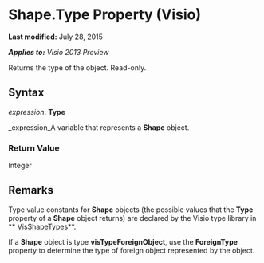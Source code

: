 
# Shape.Type Property (Visio)

 **Last modified:** July 28, 2015

 _**Applies to:** Visio 2013 Preview_

Returns the type of the object. Read-only.


## Syntax

 _expression_. **Type**

 _expression_A variable that represents a  **Shape** object.


### Return Value

Integer


## Remarks

Type value constants for  **Shape** objects (the possible values that the **Type** property of a **Shape** object returns) are declared by the Visio type library in ** [VisShapeTypes](aa65da44-c6f4-bb14-e58b-43222fc066f5.md)**. 

If a  **Shape** object is type **visTypeForeignObject**, use the  **ForeignType** property to determine the type of foreign object represented by the object.

